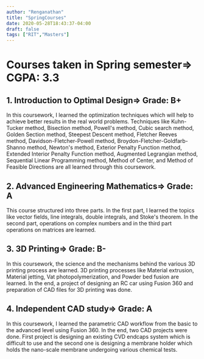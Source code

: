 ```yaml
---
author: "Renganathan"
title: "SpringCourses"
date: 2020-05-28T18:43:37-04:00
draft: false
tags: ["RIT","Masters"]
---
```

# Courses taken in Spring semester=> CGPA: 3.3
## 1. Introduction to Optimal Design=> Grade: B+
In this coursework, I learned the optimization techniques which will help to achieve better results in the real world problems. Techniques like Kuhn-Tucker method, Bisection method, Powell's method, Cubic search method, Golden Section method, Steepest Descent method, Fletcher Reeves method, Davidson-Fletcher-Powell method, Broydon-Fletcher-Goldfarb-Shanno method, Newton's method, Exterior Penalty Function method, Extended Interior Penalty Function method, Augmented Legrangian method, Sequential Linear Programming method, Method of Center, and Method of Feasible Directions are all learned through this coursework.

## 2. Advanced Engineering Mathematics=> Grade: A
This course structured into three parts. In the first part, I learned the topics like vector fields, line integrals, double integrals, and Stoke's theorem. In the second part, operations on complex numbers and in the third part operations on matrices are learned.

## 3. 3D Printing=> Grade: B-
In this coursework, the science and the mechanisms behind the various 3D printing process are learned. 3D printing processes like Material extrusion, Material jetting, Vat photopolymerization, and Powder bed fusion are learned. In the end, a project of designing an RC car using Fusion 360 and preparation of CAD files for 3D printing was done.

## 4. Independent CAD study=> Grade: A
In this coursework, I learned the parametric CAD workflow from the basic to the advanced level using Fusion 360. In the end, two CAD projects were done. First project is designing an existing CVD endcaps system which is difficult to use and the second one is designing a membrane holder which holds the nano-scale membrane undergoing various chemical tests.
